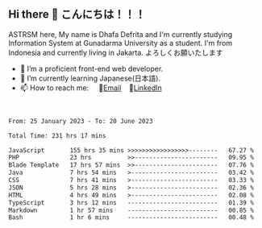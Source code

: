 ## Hi there 👋 こんにちは！！！
ASTRSM here, My name is Dhafa Defrita and I'm currently studying Information System at Gunadarma University as a student. I'm from Indonesia and currently living in Jakarta. よろしくお願いたします

- 🔭 I’m a proficient front-end web developer.
- 🌱 I’m currently learning Japanese(日本語).
- 📫 How to reach me: &nbsp;&nbsp;&nbsp;&nbsp;📧[Email](dhafadefrita@gmail.com)&nbsp;&nbsp;&nbsp;&nbsp;💼[LinkedIn](https://www.linkedin.com/in/dhafa-defrita-rama-yudistira-9357a9229/)
<br>
<!-- <p align="left">
<a href="https://github.com/ASTRSM">
  <img height="180em" src="https://github-readme-stats-eight-theta.vercel.app/api?username=ASTRSM&show_icons=true&theme=dracula&include_all_commits=true&count_private=true"/>
  <img height="180em" src="https://github-readme-stats-eight-theta.vercel.app/api/top-langs/?username=ASTRSM&layout=compact&langs_count=8&theme=dracula"/>
</a>
</p> -->

<!--START_SECTION:waka-->

```txt
From: 25 January 2023 - To: 20 June 2023

Total Time: 231 hrs 17 mins

JavaScript       155 hrs 35 mins >>>>>>>>>>>>>>>>>--------   67.27 %
PHP              23 hrs          >>-----------------------   09.95 %
Blade Template   17 hrs 57 mins  >>-----------------------   07.76 %
Java             7 hrs 54 mins   >------------------------   03.42 %
CSS              7 hrs 41 mins   >------------------------   03.33 %
JSON             5 hrs 28 mins   >------------------------   02.36 %
HTML             4 hrs 49 mins   >------------------------   02.08 %
TypeScript       3 hrs 12 mins   -------------------------   01.39 %
Markdown         1 hr 57 mins    -------------------------   00.85 %
Bash             1 hr 6 mins     -------------------------   00.48 %
```

<!--END_SECTION:waka-->
